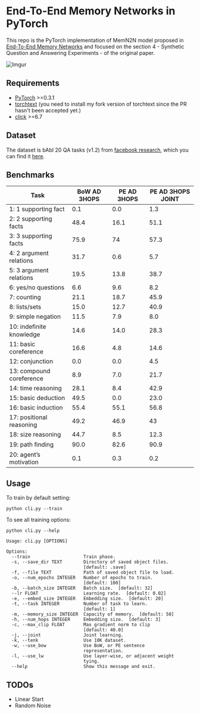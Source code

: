 # End-To-End Memory Networks in PyTorch

This repo is the PyTorch implementation of MemN2N model proposed in [End-To-End Memory Networks](https://arxiv.org/abs/1503.08895v5) and focused on the section 4 -  Synthetic Question and Answering Experiments - of the original paper.

![Imgur](https://i.imgur.com/kJpX8Dk.png)



## Requirements

+ [PyTorch](http://pytorch.org/) >=0.3.1
+ [torchtext](https://github.com/shihan9/text) (you need to install my fork version of torchtext since the PR hasn't been accepted yet.)
+ [click](http://click.pocoo.org/5/) >=6.7

## Dataset

The dataset is bAbI 20 QA tasks (v1.2) from [facebook research](https://research.fb.com/), which you can find it [here](https://research.fb.com/downloads/babi/).

## Benchmarks

| Task                     | BoW AD 3HOPS | PE AD 3HOPS | PE AD 3HOPS JOINT |
| ------------------------ | ------------ | ----------- | ----------------- |
| 1: 1 supporting fact     | 0.1          | 0.0         | 1.3               |
| 2: 2 supporting facts    | 48.4         | 16.1        | 51.1              |
| 3: 3 supporting facts    | 75.9         | 74          | 57.3              |
| 4: 2 argument relations  | 31.7         | 0.6         | 5.7               |
| 5: 3 argument relations  | 19.5         | 13.8        | 38.7              |
| 6: yes/no questions      | 6.6          | 9.6         | 8.2               |
| 7: counting              | 21.1         | 18.7        | 45.9              |
| 8: lists/sets            | 15.0         | 12.7        | 40.9              |
| 9: simple negation       | 11.5         | 7.9         | 8.0               |
| 10: indeﬁnite knowledge  | 14.6         | 14.0        | 28.3              |
| 11: basic coreference    | 16.6         | 4.8         | 14.6              |
| 12: conjunction          | 0.0          | 0.0         | 4.5               |
| 13: compound coreference | 8.9          | 7.0         | 21.7              |
| 14: time reasoning       | 28.1         | 8.4         | 42.9              |
| 15: basic deduction      | 49.5         | 0.0         | 23.0              |
| 16: basic induction      | 55.4         | 55.1        | 56.8              |
| 17: positional reasoning | 49.2         | 46.9        | 43                |
| 18: size reasoning       | 44.7         | 8.5         | 12.3              |
| 19: path ﬁnding          | 90.0         | 82.6        | 90.9              |
| 20: agent’s motivation   | 0.1          | 0.3         | 0.2               |

## Usage

To train by default setting:

```shell
python cli.py --train
```

To see all training options:

```shell
python cli.py --help

Usage: cli.py [OPTIONS]

Options:
  --train                    Train phase.
  -s, --save_dir TEXT        Directory of saved object files.
                             [default: .save]
  -f, --file TEXT            Path of saved object file to load.
  -o, --num_epochs INTEGER   Number of epochs to train.
                             [default: 100]
  -b, --batch_size INTEGER   Batch size.  [default: 32]
  --lr FLOAT                 Learning rate.  [default: 0.02]
  -e, --embed_size INTEGER   Embedding size.  [default: 20]
  -t, --task INTEGER         Number of task to learn.
                             [default: 1]
  -m, --memory_size INTEGER  Capacity of memory.  [default: 50]
  -h, --num_hops INTEGER     Embedding size.  [default: 3]
  -c, --max_clip FLOAT       Max gradient norm to clip
                             [default: 40.0]
  -j, --joint                Joint learning.
  -k, --tenk                 Use 10K dataset.
  -w, --use_bow              Use BoW, or PE sentence
                             representation.
  -l, --use_lw               Use layer-wise, or adjacent weight
                             tying.
  --help                     Show this message and exit.
```



## TODOs

+ Linear Start
+ Random Noise
